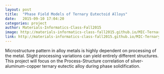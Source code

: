 ```yaml
---
layout: post
title:  "Phase Field Models of Ternary Eutectoid Alloys"
date:   2015-09-10 17:04:20
categories: project
author: Materials-Informatics-Class-Fall2015
image: http://materials-informatics-class-fall2015.github.io/MIC-Ternary-Eutectic-Alloy/img/home-bg.png
link: http://materials-informatics-class-fall2015.github.io/MIC-Ternary-Eutectic-Alloy/
---
```

Microstructure pattern in alloy metals is highly dependent on processing of the metal. Slight processing variations can yield entirely different structures. This project will focus on the Process-Structure correlation of silver-aluminum-copper ternary eutectic alloy during phase solidification.